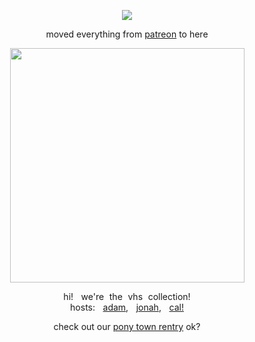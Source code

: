 <p align="center"

![](https://komarev.com/ghpvc/?username=mandeIacounty&color=grey)

<p align="center"
  
moved everything from [patreon](https://patreon.com/mandela_county) to here
  
</p>

<p align="center">
<img src="https://files.catbox.moe/0xdmdj.png" width="375"/>
</p>

<p align="center"
  
hi!   we're  the  vhs  collection!
<br>
hosts:   [adam](https://github.com/gunsnbullets),   [jonah](https://rentry.co/90s-web),   [cal!](https://rentry.co/galaxybat)
</p>

<p align="center"

check out our [pony town rentry](https://rentry.co/-thegraveyard) ok?
</p>
